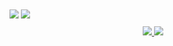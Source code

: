 <!--
Hi to all who want to read this raw, lolz
I hope reading mine helped you setup yours
-->

<!--
### Hi there 👋 
**Nevalicjus/nevalicjus** is a ✨ _special_ ✨ repository because its `README.md` (this file) appears on your GitHub profile.

Here are some ideas to get you started:

- 🔭 I’m currently working on ...
- 🌱 I’m currently learning ...
- 👯 I’m looking to collaborate on ...
- 🤔 I’m looking for help with ...
- 💬 Ask me about ...
- 📫 How to reach me: ...
- 😄 Pronouns: ...
- ⚡ Fun fact: ...
-->

<span>
  <img align = "center" src = "https://github-readme-stats.vercel.app/api?username=nevalicjus&custom_title=Github%20Stats&show_icons=true&count_private=true&title_color=7789da&hide_border=true">
  <img align = "center" src = "https://github-readme-stats.vercel.app/api/top-langs/?username=nevalicjus&layout=compact&hide_border=true">
</span>

<!--
or &theme=discord_old_blurple
orand &bg_color=ffffff00 for trans
-->

<!--
![Nevalicjus's Stats](https://github-readme-stats.vercel.app/api?username=nevalicjus&count_private=true&title_color=7789da&bg_color=30,ccf1fc,bbeaf8,8ccde1&)

![Nevalicjus's Langs](https://github-readme-stats.vercel.app/api/top-langs/?username=nevalicjus&layout=compact)
-->
<p align = "center">
  <a href = "https://n3v.xyz/twitter">
    <img src = "https://img.shields.io/badge/-@maciejbromirski-grey?style=flat&logo=twitter&labelColor=grey">
  </a>
  <a href = "https://n3v.xyz/">
    <img src = "https://img.shields.io/badge/https://-n3v.xyz-lightblue?style=flat&color=8DC2B9">
  </a>
</p>
